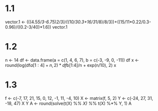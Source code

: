 # 1.1 
vector.1 <- (((4.5*5/3-6.75)*2/3)/((10/3*0.3+16/3*1/8)/8/3))+((15/11*0.22/0.3-0.96)/((0.2-3/40)*1.6))
vector.1 

# 1.2 
n <- 14 
df <- data.frame(a = c(1, 4, 6, 7), b = c(-3, -9, 0, -11))
df 
x <- round(log(df$a[1:4] + n, 2)*df$b[1:4]/n + exp(n/10), 2)
x 

# 1.3 
f <- c(-7, 17, 21, 15, 0, 12, -1, 11, -4, 10)
X <- matrix(f, 5, 2)
Y <- c(-24, 27, 31, -18, 47)
X
Y
A <- round(solve(t(X) %*% X) %*% t(X) %*% Y, 1)
A
